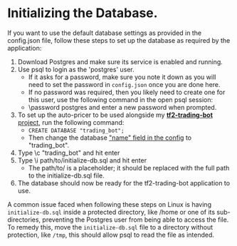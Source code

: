 # Initializing the Database.
If you want to use the default database settings as provided in the config.json file, follow these steps to set up the database as required by the application:

1. Download Postgres and make sure its service is enabled and running.
2. Use psql to login as the 'postgres' user.
   - If it asks for a password, make sure you note it down as you will need to set the password in `config.json` once you are done here.
   - If no password was required, then you likely need to create one for this user, use the following command in the open psql session:
   - \password postgres and enter a new password when prompted.
3. To set up the auto-pricer to be used alongside my [**tf2-trading-bot** project](https://github.com/jack-richards/tf2-trading-bot), run the following command:
      - `CREATE DATABASE "trading_bot";`
   - Then change the database ["name" field in the config](https://github.com/jack-richards/bptf-autopricer/blob/tf2-trading-bot/config.json#L9) to "trading_bot".
6. Type \c "trading_bot" and hit enter
7. Type \i path/to/initialize-db.sql and hit enter
   - The path/to/ is a placeholder; it should be replaced with the full path to the initialize-db.sql file.
8. The database should now be ready for the tf2-trading-bot application to use.

A common issue faced when following these steps on Linux is having `initialize-db.sql` inside a protected directory, like /home or one of its sub-directories, preventing the Postgres user from being able to access the file. To remedy this, move the `initialize-db.sql` file to a directory without protection, like `/tmp`, this should allow psql to read the file as intended.
